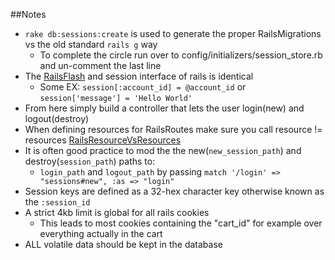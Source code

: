 ##Notes

* `rake db:sessions:create` is used to generate the proper RailsMigrations vs the old standard `rails g` way
  * To complete the circle run over to config/initializers/session_store.rb and un-comment the last line
* The [RailsFlash][1] and session interface of rails is identical
  * Some EX: `session[:account_id] = @account_id` or `session['message'] = 'Hello World'`
* From here simply build a controller that lets the user login(new) and logout(destroy)
* When defining resources for RailsRoutes make sure you call resource != resources [RailsResourceVsResources][2]
* It is often good practice to mod the the new(`new_session_path`) and destroy(`session_path`) paths to:
  * `login_path` and `logout_path` by passing `match '/login' => "sessions#new", :as => "login"`
* Session keys are defined as a 32-hex character key otherwise known as the `:session_id`
* A strict 4kb limit is global for all rails cookies
  * This leads to most cookies containing the "cart_id" for example over everything actually in the cart
* ALL volatile data should be kept in the database

[1]: /RailsFlash
[2]: /RailsResourceVsResources
